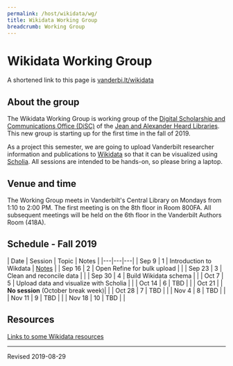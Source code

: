```yaml
---
permalink: /host/wikidata/wg/
title: Wikidata Working Group
breadcrumb: Working Group
---
```


# Wikidata Working Group

A shortened link to this page is [vanderbi.lt/wikidata](http://vanderbi.lt/wikidata)

## About the group

The Wikidata Working Group is working group of the [Digital Scholarship and Communications Office (DiSC)](https://www.library.vanderbilt.edu/scholarly/) of the [Jean and Alexander Heard Libraries](https://www.library.vanderbilt.edu/).  This new group is starting up for the first time in the fall of 2019.

As a project this semester, we are going to upload Vanderbilt researcher information and publications to [Wikidata](https://www.wikidata.org/) so that it can be visualized using [Scholia](https://tools.wmflabs.org/scholia/).  All sessions are intended to be hands-on, so please bring a laptop.


## Venue and time

The Working Group meets in Vanderbilt's Central Library on Mondays from 1:10 to 2:00 PM.  The first meeting is on the 8th floor in Room 800FA.  All subsequent meetings will be held on the 6th floor in the Vanderbilt Authors Room (418A).

## Schedule - Fall 2019

| Date | Session | Topic | Notes |
|---|---|---|
| Sep 9 | 1 | Introduction to Wikdata | [Notes](../intro/) |
| Sep 16 | 2 | Open Refine for bulk upload |  |
| Sep 23 | 3 | Clean and reconcile data |  |
| Sep 30 | 4 | Build Wikidata schema |  |
| Oct 7 | 5 | Upload data and visualize with Scholia | |
| Oct 14 | 6 | TBD | |
| Oct 21 |   | **No session** (October break week)| |
| Oct 28 | 7 | TBD | |
| Nov 4 | 8 | TBD | |
| Nov 11 | 9 | TBD | |
| Nov 18 | 10 | TBD | |

## Resources

[Links to some Wikidata resources](../)

----
Revised 2019-08-29
